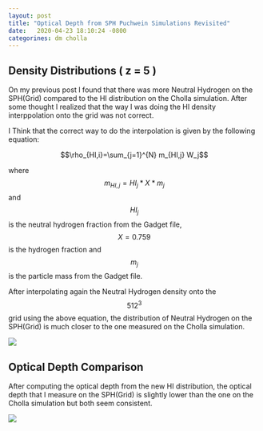 ```yaml
---
layout: post
title: "Optical Depth from SPH Puchwein Simulations Revisited"
date:   2020-04-23 18:10:24 -0800
categorines: dm cholla
---
```



## Density Distributions  ( z = 5 )

On my previous post I found that there was more Neutral Hydrogen on the SPH(Grid) compared to the HI distribution on the Cholla simulation. After some thought I realized that the way I was doing the HI density interppolation onto the grid was not correct.

I Think that the correct way to do the interpolation is given by the following equation:

$$\rho_{HI,i}=\sum_{j=1}^{N} m_{HI,j} W_j$$


where $$ m_{HI,j} = HI_j * X * m_j$$ and $$HI_j$$ is the neutral hydrogen fraction from the Gadget file, $$X=0.759$$ is the hydrogen fraction and $$m_j$$ is the particle mass from the Gadget file. 
 


After interpolating again the Neutral Hydrogen density onto the $$512^3$$ grid using the above equation, the distribution of Neutral Hydrogen on the SPH(Grid) is much closer to the one measured on the Cholla simulation.


<img src="{{ site.url }}assets/images/density_distribution_new.png"> 


## Optical Depth Comparison

After computing the optical depth from the new HI distribution, the optical depth that I measure on the SPH(Grid) is slightly lower than the one on the Cholla simulation but both seem consistent.

<img src="{{ site.url }}assets/images/optical_depth_uvb_log_res_sph_new.png"> 

